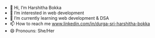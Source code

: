 - 👋 Hi, I’m Harshitha Bokka
- 👀 I’m interested in web development
- 🌱 I’m currently learning web development & DSA
- 📫 How to reach me www.linkedin.com/in/durga-sri-harshitha-bokka
- 😄 Pronouns: She/Her

<!---
bdsharshitha/bdsharshitha is a ✨ special ✨ repository because its `README.md` (this file) appears on your GitHub profile.
You can click the Preview link to take a look at your changes.
--->
